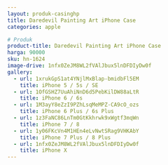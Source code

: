 ```yaml
---
layout: produk-casinghp
title: Daredevil Painting Art iPhone Case
categories: apple

# Produk
product-title: Daredevil Painting Art iPhone Case
harga: 90000
sku: hn-1624
image-drive: 1nfx0ZeJM8WL2fVAlJbux5lnDFDIyDw0f
gallery:
  - url: 1xrukGpS1at4YNjlMxBlap-bmidbFl5EM
    title: iPhone 5 / 5s / SE
  - url: 1OfGSHZ7UuAhiNnD6d5PebKilDW88aLtR
    title: iPhone 6 / 6s
  - url: 1M3ayY8eZzI9PZhLsqMeMPZ-CA9cO_ozs
    title: iPhone 6 Plus / 6s Plus
  - url: 1z3FaNC86LnTm0GtKkhrwk9xWgtf3mqWn
    title: iPhone 7 / 8
  - url: 1y06FKcVn4M1HEn4eLvNwtSRag9VHKAbY
    title: iPhone 7 Plus / 8 Plus
  - url: 1nfx0ZeJM8WL2fVAlJbux5lnDFDIyDw0f
    title: iPhone X
---
```

